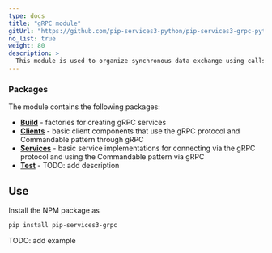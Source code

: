 ```yaml
---
type: docs
title: "gRPC module"
gitUrl: "https://github.com/pip-services3-python/pip-services3-grpc-python"
no_list: true
weight: 80
description: > 
  This module is used to organize synchronous data exchange using calls through the gRPC protocol. It has implementations of both, the server and client parts.
---
```


### Packages

The module contains the following packages:

- [**Build**](build) - factories for creating gRPC services
- [**Clients**](clients) - basic client components that use the gRPC protocol and Commandable pattern through gRPC
- [**Services**](services) - basic service implementations for connecting via the gRPC protocol and using the Commandable pattern via gRPC
- [**Test**](test) - TODO: add description


## Use

Install the NPM package as
```bash
pip install pip-services3-grpc
```

TODO: add example
